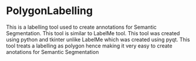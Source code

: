 # PolygonLabelling

This is a labelling tool used to create annotations for Semantic Segmentation. This tool is similar to LabelMe tool.
This tool was created using python and tkinter unlike LabelMe which was created using pyqt. This tool treats a labelling as polygon hence making it very easy to create anotations for Semantic Segmentation
